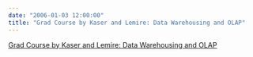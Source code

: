 ```yaml
---
date: "2006-01-03 12:00:00"
title: "Grad Course by Kaser and Lemire: Data Warehousing and OLAP"
---
```


[Grad Course by Kaser and Lemire: Data Warehousing and OLAP](/lemire/blog/2006/01-03-grad-course-by-kaser-and-lemire-data-warehousing-and-olap)

